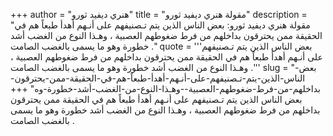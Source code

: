 +++
author = "هنري ديفيد ثورو"
title = "مقولة هنري ديفيد ثورو"
description = "مقولة هنري ديفيد ثورو: بعض الناس الذين يتم تـصنيفهم على أنـهم أهدأ طبعاً هم في الحقيقة ممن يحترقون بداخلهم من فرط ضغوطهم العصبية ، وهـذا النوع من الغضب أشد خطورة وهو ما يسمى بالغضب الصامت ."
quote = '''بعض الناس الذين يتم تـصنيفهم على أنـهم أهدأ طبعاً هم في الحقيقة ممن يحترقون بداخلهم من فرط ضغوطهم العصبية ، وهـذا النوع من الغضب أشد خطورة وهو ما يسمى بالغضب الصامت .''' 
slug = "بعض-الناس-الذين-يتم-تـصنيفهم-على-أنـهم-أهدأ-طبعاً-هم-في-الحقيقة-ممن-يحترقون-بداخلهم-من-فرط-ضغوطهم-العصبية--وهـذا-النوع-من-الغضب-أشد-خطورة-وه"
+++
بعض الناس الذين يتم تـصنيفهم على أنـهم أهدأ طبعاً هم في الحقيقة ممن يحترقون بداخلهم من فرط ضغوطهم العصبية ، وهـذا النوع من الغضب أشد خطورة وهو ما يسمى بالغضب الصامت .
